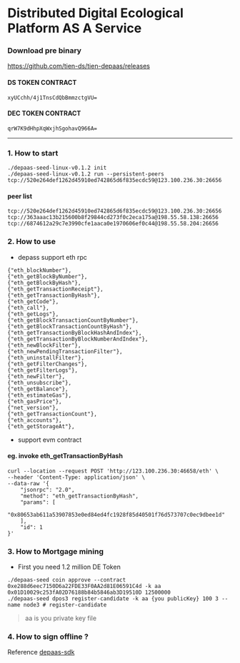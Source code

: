 # Distributed Digital Ecological Platform AS A Service

### Download pre binary
https://github.com/tien-ds/tien-depaas/releases

#### DS TOKEN CONTRACT
```
xyUCchh/4j1TnsCdQbBmmzctgVU=
```
#### DEC TOKEN CONTRACT
```
qrW7K9dHhpXqWxjhSgohavQ966A=
```
--- 
### 1. How to start
```shell script
./depaas-seed-linux-v0.1.2 init
./depaas-seed-linux-v0.1.2 run --persistent-peers tcp://520e264def1262d45910ed742865d6f835ecdc59@123.100.236.30:26656
```
#### peer list
```
tcp://520e264def1262d45910ed742865d6f835ecdc59@123.100.236.30:26656
tcp://363aaac13b215600b8f29844cd273f0c2eca175a@198.55.58.138:26656
tcp://6874612a29c7e3990cfe1aaca0e1970606ef0c44@198.55.58.204:26656

```
### 2. How to use 
- depass support eth rpc
```shell script
{"eth_blockNumber"},
{"eth_getBlockByNumber"},
{"eth_getBlockByHash"},
{"eth_getTransactionReceipt"},
{"eth_getTransactionByHash"},
{"eth_getCode"},
{"eth_call"},
{"eth_getLogs"},
{"eth_getBlockTransactionCountByNumber"},
{"eth_getBlockTransactionCountByHash"},
{"eth_getTransactionByBlockHashAndIndex"},
{"eth_getTransactionByBlockNumberAndIndex"},
{"eth_newBlockFilter"},
{"eth_newPendingTransactionFilter"},
{"eth_uninstallFilter"},
{"eth_getFilterChanges"},
{"eth_getFilterLogs"},
{"eth_newFilter"},
{"eth_unsubscribe"},
{"eth_getBalance"},
{"eth_estimateGas"},
{"eth_gasPrice"},
{"net_version"},
{"eth_getTransactionCount"},
{"eth_accounts"},
{"eth_getStorageAt"},
```
- support evm contract

#### eg. invoke eth_getTransactionByHash
```
curl --location --request POST 'http://123.100.236.30:46658/eth' \
--header 'Content-Type: application/json' \
--data-raw '{
    "jsonrpc": "2.0",
    "method": "eth_getTransactionByHash",
    "params": [
        "0x80653ab611a53907853e0ed84ed4fc1928f85d40501f76d573707c0ec9dbee1d"
    ],
    "id": 1
}'
```

### 3. How to Mortgage mining
- First you need 1.2 million DE Token
```
./depaas-seed coin approve --contract 0xe288d6eec7150D6a22FDE33F0AA2d81E06591C4d -k aa 0x01D10029c253fA02D76188b84b5846ab3D19510D 12500000
./depaas-seed dpos3 register-candidate -k aa {you publicKey} 100 3 --name node3 # register-candidate
```
> aa is you private key file

### 4. How to sign offline ?
Reference [depaas-sdk](https://github.com/tien-ds/depaas-sdk)

